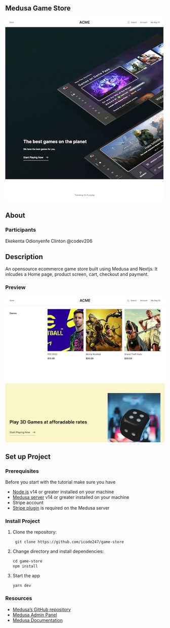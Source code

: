 ## Medusa Game Store

![](./image.png)

## About

### Participants

Ekekenta Odionyenfe Clinton @codev206

## Description
An opensource ecommerce game store built using Medusa and Nextjs. It inlcudes a Home page, product screen, cart, checkout and payment.


### Preview

![preview](./image1.png)

## Set up Project

### Prerequisites

Before you start with the tutorial make sure you have

* [Node.js](https://nodejs.org/en/) v14 or greater installed on your machine
* [Medusa server](https://docs.medusajs.com/quickstart/quick-start/) v14 or greater installed on your machine
* Stripe account
* [Stripe plugin](https://docs.medusajs.com/add-plugins/stripe/) is required on the Medusa server

### Install Project

1. Clone the repository:

        git clone https://github.com/icode247/game-store
    
    
2. Change directory and install dependencies:

       cd game-store
       npm install
     
3. Start the app

       yarn dev
    
    
### Resources 

* [Medusa’s GitHub repository](https://github.com/medusajs/medusa)
* [Medusa Admin Panel](https://github.com/medusajs/admin)
* [Medusa Documentation](https://docs.medusajs.com/)
